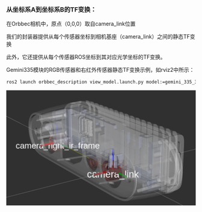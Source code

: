 ### 从坐标系A到坐标系B的TF变换：

在Orbbec相机中，原点（0,0,0）取自camera_link位置

我们的封装器提供从每个传感器坐标到相机基座（camera_link）之间的静态TF变换

此外，它还提供从每个传感器ROS坐标到其对应光学坐标的TF变换。

Gemini335模块的RGB传感器和右红外传感器静态TF变换示例，如rviz2中所示：

```bash
ros2 launch orbbec_description view_model.launch.py model:=gemini_335_336.urdf.xacro
```

![rviz2中的模块](../image/application_guide/image2.png)
